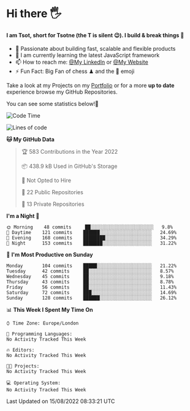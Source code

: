 # Hi there :raised_hand_with_fingers_splayed:
#### I am Tsot, short for Tsotne (the T is silent :wink:). I build & break things :space_invader:
- :telescope: Passionate about building fast, scalable and flexible products
- :seedling: I am currently learning the latest JavaScript framework 
- :mailbox: How to reach me: [@My LinkedIn](https://www.linkedin.com/in/tsotne-gvadzabia/) or [@My Website](https://tsotne.co.uk/contact)
- :zap: Fun Fact: Big Fan of chess ♟ and the 👾 emoji

Take a look at my Projects on my [Portfolio](https://tsotne.co.uk/) or for a more **up to date** experience browse my GitHub Repositories.

You can see some statistics below!:space_invader:
<!--START_SECTION:waka-->
![Code Time](http://img.shields.io/badge/Code%20Time-761%20hrs%202%20mins-blue)

![Lines of code](https://img.shields.io/badge/From%20Hello%20World%20I%27ve%20Written-627%20Thousand%20lines%20of%20code-blue)

**🐱 My GitHub Data** 

> 🏆 583 Contributions in the Year 2022
 > 
> 📦 438.9 kB Used in GitHub's Storage 
 > 
> 🚫 Not Opted to Hire
 > 
> 📜 22 Public Repositories 
 > 
> 🔑 13 Private Repositories  
 > 
**I'm a Night 🦉** 

```text
🌞 Morning    48 commits     ██░░░░░░░░░░░░░░░░░░░░░░░   9.8% 
🌆 Daytime    121 commits    ██████░░░░░░░░░░░░░░░░░░░   24.69% 
🌃 Evening    168 commits    ████████░░░░░░░░░░░░░░░░░   34.29% 
🌙 Night      153 commits    ███████░░░░░░░░░░░░░░░░░░   31.22%

```
📅 **I'm Most Productive on Sunday** 

```text
Monday       104 commits    █████░░░░░░░░░░░░░░░░░░░░   21.22% 
Tuesday      42 commits     ██░░░░░░░░░░░░░░░░░░░░░░░   8.57% 
Wednesday    45 commits     ██░░░░░░░░░░░░░░░░░░░░░░░   9.18% 
Thursday     43 commits     ██░░░░░░░░░░░░░░░░░░░░░░░   8.78% 
Friday       56 commits     ██░░░░░░░░░░░░░░░░░░░░░░░   11.43% 
Saturday     72 commits     ███░░░░░░░░░░░░░░░░░░░░░░   14.69% 
Sunday       128 commits    ██████░░░░░░░░░░░░░░░░░░░   26.12%

```


📊 **This Week I Spent My Time On** 

```text
⌚︎ Time Zone: Europe/London

💬 Programming Languages: 
No Activity Tracked This Week

🔥 Editors: 
No Activity Tracked This Week

🐱‍💻 Projects: 
No Activity Tracked This Week

💻 Operating System: 
No Activity Tracked This Week

```


 Last Updated on 15/08/2022 08:33:21 UTC
<!--END_SECTION:waka-->
